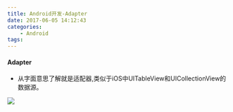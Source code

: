 ```yaml
---
title: Android开发-Adapter
date: 2017-06-05 14:12:43
categories:
    - Android
tags:
---
```

#### Adapter

* 从字面意思了解就是适配器,类似于iOS中UITableView和UICollectionView的数据源。

![](http://www.runoob.com/wp-content/uploads/2015/09/77919389.jpg)


